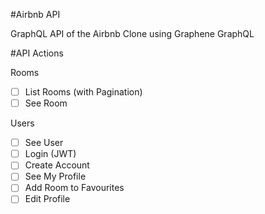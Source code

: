 #Airbnb API

GraphQL API of the Airbnb Clone using Graphene GraphQL

#API Actions

Rooms

- [ ] List Rooms (with Pagination)
- [ ] See Room

Users

- [ ] See User
- [ ] Login (JWT)
- [ ] Create Account
- [ ] See My Profile
- [ ] Add Room to Favourites
- [ ] Edit Profile
